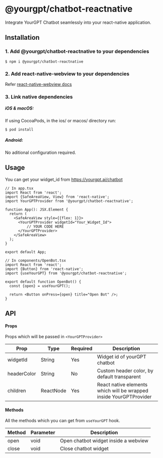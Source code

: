 # @yourgpt/chatbot-reactnative

Integrate YourGPT Chatbot seamlessly into your react-native application.

## Installation

### 1. Add @yourgpt/chatbot-reactnative to your dependencies

```
$ npm i @yourgpt/chatbot-reactnative
```

### 2. Add react-native-webview to your dependencies

Refer <a href="https://github.com/react-native-webview/react-native-webview/blob/master/docs/Getting-Started.md" target="_blank">react-native-webview docs</a>

### 3. Link native dependencies

##### iOS & macOS:

If using CocoaPods, in the ios/ or macos/ directory run:

```
$ pod install
```

##### Android:

No aditional configuration required.

## Usage

You can get your widget_id from <a href="https://yourgpt.ai/chatbot" target="_blank">https://yourgpt.ai/chatbot</a>

```
// In app.tsx
import React from 'react';
import {SafeAreaView, View} from 'react-native';
import YourGPTProvider from '@yourgpt/chatbot-reactnative';

function App(): JSX.Element {
  return (
    <SafeAreaView style={{flex: 1}}>
      <YourGPTProvider widgetId="Your_Widget_Id">
          // YOUR CODE HERE
      </YourGPTProvider>
    </SafeAreaView>
  );
}

export default App;

```

```
// In components/OpenBot.tsx
import React from 'react';
import {Button} from 'react-native';
import {useYourGPT} from '@yourgpt/chatbot-reactnative';

export default function OpenBot() {
  const {open} = useYourGPT();

  return <Button onPress={open} title="Open Bot" />;
}

```

## API

#### Props

Props which will be passed in `<YourGPTProvider>`

| Prop        | Type      | Required | Description                                                        |
| ----------- | --------- | -------- | ------------------------------------------------------------------ |
| widgetId    | String    | Yes      | Widget id of yourGPT chatbot                                       |
| headerColor | String    | No       | Custom header color, by default transparent                        |
| children    | ReactNode | Yes      | React native elements which will be wrapped inside YourGPTProvider |

#### Methods

All the methods which you can get from `useYourGPT` hook.

| Method | Parameter | Description                          |
| ------ | --------- | ------------------------------------ |
| open   | void      | Open chatbot widget inside a webview |
| close  | void      | Close chatbot widget                 |

